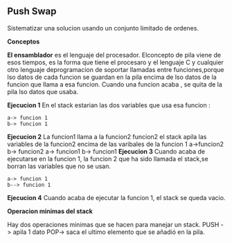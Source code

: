 ## Push Swap

Sistematizar una solucion usando un conjunto limitado de ordenes.

**Conceptos**

__El ensamblador__ es el lenguaje del procesador. Elconcepto de pila viene de esos tiempos, es la forma que tiene el procesaro y el lenguaje C y cualquier otro lenguaje deprogramacion de soportar llamadas entre funciones,porque lso datos de cada funcion se guardan en la pila encima de lso datos de la funcion que llama a esa funcion.
Cuando una funcion acaba , se quita de la pila lso datos que usaba.

**Ejecucion 1** 
En el stack estarian las dos variables que usa esa funcion :

	a-> funcion 1
	b-> funcion 1
**Ejecucion 2**
La funcion1 llama a la funcion2 funcion2
el stack apila las variables de la funcion2 encima de las varibales de la funcion 1
	a->funcion2
	b-> funcion2
	a-> funcion1
	b-> funcion1
**Ejecucion 3**
Cuando acaba de ejecutarse en la funcion 1, la funcion 2 que ha sido llamada el stack,se borran las variables que no se usan.

	a-> funcion 1
	b--> funcion 1
**Ejecucion 4**
Cuando acaba de ejecutar la funcion 1, el stack se queda vacio.

__Operacion minimas del stack__

Hay dos operaciones minimas que se hacen para manejar un stack.
PUSH -> apila 1 dato
POP-> saca el ultimo elemento que se añadió en la pila.

